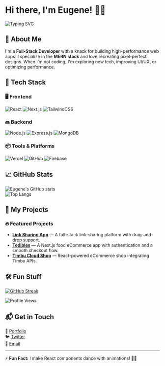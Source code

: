 # Hi there, I'm Eugene! 👋🚀

![Typing SVG](https://readme-typing-svg.herokuapp.com?font=Fira+Code&pause=1000&color=F75C7E&width=435&lines=Full-Stack+Developer;MERN+Stack+Specialist;Passionate+About+UI%2FUX+and+Performance;Open+Source+Contributor)

## 🚀 About Me

I'm a **Full-Stack Developer** with a knack for building high-performance web apps. I specialize in the **MERN stack** and love recreating pixel-perfect designs. When I’m not coding, I'm exploring new tech, improving UI/UX, or optimizing performance.

## 🔧 Tech Stack

### 🖥️ Frontend
![React](https://img.shields.io/badge/-React-61DAFB?logo=react&logoColor=white&style=for-the-badge)  ![Next.js](https://img.shields.io/badge/-Next.js-black?logo=next.js&logoColor=white&style=for-the-badge)  ![TailwindCSS](https://img.shields.io/badge/-TailwindCSS-38B2AC?logo=tailwind-css&logoColor=white&style=for-the-badge)

### 🔙 Backend
![Node.js](https://img.shields.io/badge/-Node.js-339933?logo=node.js&logoColor=white&style=for-the-badge)  ![Express.js](https://img.shields.io/badge/-Express.js-black?logo=express&logoColor=white&style=for-the-badge)  ![MongoDB](https://img.shields.io/badge/-MongoDB-47A248?logo=mongodb&logoColor=white&style=for-the-badge)

### 📦 Tools & Platforms
![Vercel](https://img.shields.io/badge/-Vercel-black?logo=vercel&logoColor=white&style=for-the-badge)  ![GitHub](https://img.shields.io/badge/-GitHub-181717?logo=github&logoColor=white&style=for-the-badge)  ![Firebase](https://img.shields.io/badge/-Firebase-FFCA28?logo=firebase&logoColor=white&style=for-the-badge)

## 📈 GitHub Stats

![Eugene's GitHub stats](https://github-readme-stats.vercel.app/api?username=onlyeugene&show_icons=true&theme=radical)  
![Top Langs](https://github-readme-stats.vercel.app/api/top-langs/?username=onlyeugene&layout=compact&theme=radical)

## 🚀 My Projects

### 🔥 Featured Projects
- **[Link Sharing App](https://github.com/onlyeugene/LinkSharing)** — A full-stack link-sharing platform with drag-and-drop support.
- **[Tedibles](https://github.com/onlyeugene/Tedibles)** — A Next.js food eCommerce app with authentication and a smooth checkout flow.
- **[Timbu Cloud Shop](https://github.com/onlyeugene/TimbuCloudShop)** — React-powered eCommerce shop integrating Timbu APIs.

## 🛠️ Fun Stuff

[![GitHub Streak](https://github-readme-streak-stats.herokuapp.com/?user=onlyeugene&theme=radical)](https://git.io/streak-stats)

![Profile Views](https://komarev.com/ghpvc/?username=onlyeugene&label=Profile%20Views&color=ff69b4&style=flat)

## 📬 Get in Touch

💼 [Portfolio](https://my-portfolio-pdix.vercel.app)  
🐦 [Twitter](https://twitter.com/eugene_dev)  
📧 [Email](mailto:eugeneokogun@gmail.com)

---

⚡ **Fun Fact:** I make React components dance with animations! 🕺💃

